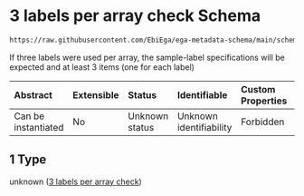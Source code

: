 # 3 labels per array check Schema

```txt
https://raw.githubusercontent.com/EbiEga/ega-metadata-schema/main/schemas/EGA.assay.json#/properties/assay_type_specifications/properties/array_assay_specifications/anyOf/1
```

If three labels were used per array, the sample-label specifications will be expected and at least 3 items (one for each label)

| Abstract            | Extensible | Status         | Identifiable            | Custom Properties | Additional Properties | Access Restrictions | Defined In                                                                 |
| :------------------ | :--------- | :------------- | :---------------------- | :---------------- | :-------------------- | :------------------ | :------------------------------------------------------------------------- |
| Can be instantiated | No         | Unknown status | Unknown identifiability | Forbidden         | Allowed               | none                | [EGA.assay.json\*](../../../schemas/EGA.assay.json "open original schema") |

## 1 Type

unknown ([3 labels per array check](ega-11-properties-assay-type-specifications-properties-specifications-of-an-array-assay-anyof-3-labels-per-array-check.md))
